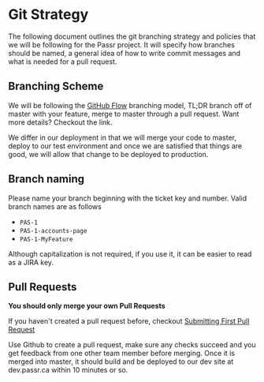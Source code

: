 # Git Strategy

The following document outlines the git branching strategy and policies that we will be following for the Passr project. It will specify how branches should be named, a general idea of how to write commit messages and what is needed for a pull request.

## Branching Scheme

We will be following the [GitHub Flow](https://guides.github.com/introduction/flow/) branching model, TL;DR branch off of master with your feature, merge to master through a pull request. Want more details? Checkout the link.

We differ in our deployment in that we will merge your code to master, deploy to our test environment and once we are satisfied that things are good, we will allow that change to be deployed to production.

## Branch naming

Please name your branch beginning with the ticket key and number. Valid branch names are as follows

-   `PAS-1`
-   `PAS-1-accounts-page`
-   `PAS-1-MyFeature`

Although capitalization is not required, if you use it, it can be easier to read as a JIRA key.

## Pull Requests

**You should only merge your own Pull Requests**

If you haven't created a pull request before, checkout [Submitting First Pull Request](<./Submitting First Pull Request.md>)

Use Github to create a pull request, make sure any checks succeed and you get feedback from one other team member before merging. Once it is merged into master, it should build and be deployed to our dev site at dev.passr.ca within 10 minutes or so.
